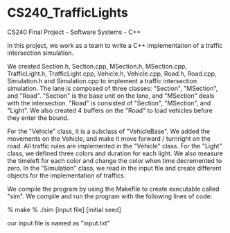 # CS240_TrafficLights
CS240 Final Project - Software Systems - C++

In this project, we work as a team to write a C++ implementation of a traffic intersection simulation.

We created Section.h, Section.cpp, MSection.h, MSection.cpp, TrafficLight.h, 
TrafficLight.cpp, Vehicle.h, Vehicle.cpp, Road.h, Road.cpp, Simulation.h and Simulation.cpp to 
implement a traffic intersection simulation. The lane is composed of three classes: "Section", 
"MSection", and "Road". "Section" is the base unit on the lane, and "MSection" deals with the 
intersection. "Road" is consisted of "Section", "MSection", and "Light". We also created 4 buffers
on the "Road" to load vehicles before they enter the bound. 

For the "Vehicle" class, it is a subclass of "VehicleBase". We added the movements on the Vehicle, 
and make it move forward / turnright on the road. All traffic rules are implemented in the "Vehicle" 
class. For the "Light" class, we defined three colors and duration for each light. We also measure
the timeleft for each color and change the color when time decremented to zero. In the "Simulation" 
class, we read in the input file and create different objects for the implementation of traffics.

We compile the program by using the Makefile to create executable called "sim". 
We compile and run the program with the following lines of code:

% make 
% ./sim [input file] [initial seed]

our input file is named as "input.txt"
